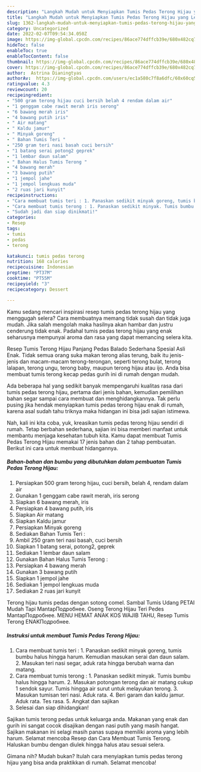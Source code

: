 ```yaml
---
description: "Langkah Mudah untuk Menyiapkan Tumis Pedas Terong Hijau yang Lezat"
title: "Langkah Mudah untuk Menyiapkan Tumis Pedas Terong Hijau yang Lezat"
slug: 1362-langkah-mudah-untuk-menyiapkan-tumis-pedas-terong-hijau-yang-lezat
category: Uncategorized
date: 2022-02-07T09:54:34.050Z
image: https://img-global.cpcdn.com/recipes/86ace774dffcb39e/680x482cq70/tumis-pedas-terong-hijau-foto-resep-utama.jpg
hideToc: false
enableToc: true
enableTocContent: false
thumbnail: https://img-global.cpcdn.com/recipes/86ace774dffcb39e/680x482cq70/tumis-pedas-terong-hijau-foto-resep-utama.jpg
cover: https://img-global.cpcdn.com/recipes/86ace774dffcb39e/680x482cq70/tumis-pedas-terong-hijau-foto-resep-utama.jpg
author:  Astrina Dianingtyas
authorAv:  https://img-global.cpcdn.com/users/ec1a580c7f8a6dfc/60x60cq50/avatar.jpg
ratingvalue: 4.3
reviewcount: 20
recipeingredient:
- "500 gram terong hijau cuci bersih belah 4 rendam dalam air"
- "1 genggam cabe rawit merah iris serong"
- "6 bawang merah iris"
- "4 bawang putih iris"
- " Air matang"
- " Kaldu jamur"
- " Minyak goreng"
- " Bahan Tumis Teri "
- "250 gram teri nasi basah cuci bersih"
- "1 batang serai potong2 geprek"
- "1 lembar daun salam"
- " Bahan Halus Tumis Terong "
- "4 bawang merah"
- "3 bawang putih"
- "1 jempol jahe"
- "1 jempol lengkuas muda"
- "2 ruas jari kunyit"
recipeinstructions:
- "Cara membuat tumis teri : 1. Panaskan sedikit minyak goreng, tumis bumbu halus hingga harum. Kemudian masukan serai dan daun salam. 2. Masukan teri nasi segar, aduk rata hingga berubah warna dan matang."
- "Cara membuat tumis terong : 1. Panaskan sedikit minyak. Tumis bumbu halus hingga harum. 2. Masukan potongan terong dan air matang cukup 1 sendok sayur. Tumis hingga air surut untuk melayukan terong. 3. Masukan tumisan teri nasi. Aduk rata. 4. Beri garam dan kaldu jamur. Aduk rata. Tes rasa. 5. Angkat dan sajikan"
- "Sudah jadi dan siap dinikmati!"
categories:
- Resep
tags:
- tumis
- pedas
- terong

katakunci: tumis pedas terong 
nutrition: 168 calories
recipecuisine: Indonesian
preptime: "PT37M"
cooktime: "PT55M"
recipeyield: "3"
recipecategory: Dessert

---
```



Kamu sedang mencari inspirasi resep tumis pedas terong hijau yang menggugah selera? Cara membuatnya memang tidak susah dan tidak juga mudah. Jika salah mengolah maka hasilnya akan hambar dan justru cenderung tidak enak. Padahal tumis pedas terong hijau yang enak seharusnya mempunyai aroma dan rasa yang dapat memancing selera kita.


Resep Tumis Terong Hijau Panjang Pedas Balado Sederhana Spesial Asli Enak. Tidak semua orang suka makan terong alias terung, baik itu jenis-jenis dan macam-macam terong-terongan, seperti terong bulat, terong lalapan, terong ungu, terong baby, maupun terong hijau atau ijo. Anda bisa membuat tumis terong kecap pedas gurih ini di rumah dengan mudah.

Ada beberapa hal yang sedikit banyak mempengaruhi kualitas rasa dari tumis pedas terong hijau, pertama dari jenis bahan, kemudian pemilihan bahan segar sampai cara membuat dan menghidangkannya. Tak perlu pusing jika hendak menyiapkan tumis pedas terong hijau enak di rumah, karena asal sudah tahu triknya maka hidangan ini bisa jadi sajian istimewa.


Nah, kali ini kita coba, yuk, kreasikan tumis pedas terong hijau sendiri di rumah. Tetap berbahan sederhana, sajian ini bisa memberi manfaat untuk membantu menjaga kesehatan tubuh kita. Kamu dapat membuat Tumis Pedas Terong Hijau memakai 17 jenis bahan dan 2 tahap pembuatan. Berikut ini cara untuk membuat hidangannya.

<!--inarticleads1-->

##### Bahan-bahan dan bumbu yang dibutuhkan dalam pembuatan Tumis Pedas Terong Hijau:

1. Persiapkan 500 gram terong hijau, cuci bersih, belah 4, rendam dalam air
1. Gunakan 1 genggam cabe rawit merah, iris serong
1. Siapkan 6 bawang merah, iris
1. Persiapkan 4 bawang putih, iris
1. Siapkan  Air matang
1. Siapkan  Kaldu jamur
1. Persiapkan  Minyak goreng
1. Sediakan  Bahan Tumis Teri :
1. Ambil 250 gram teri nasi basah, cuci bersih
1. Siapkan 1 batang serai, potong2, geprek
1. Sediakan 1 lembar daun salam
1. Gunakan  Bahan Halus Tumis Terong :
1. Persiapkan 4 bawang merah
1. Gunakan 3 bawang putih
1. Siapkan 1 jempol jahe
1. Sediakan 1 jempol lengkuas muda
1. Sediakan 2 ruas jari kunyit


Terong hijau tumis pedas dengan sotong comel. Sambal Tumis Udang PETAI Mudah Tapi MantapПодробнее. Oseng Terong Hijau Teri Pedes MantapПодробнее. MENU HEMAT ANAK KOS WAJIB TAHU, Resep Tumis Terong ENAKПодробнее. 

<!--inarticleads2-->

##### Instruksi untuk membuat Tumis Pedas Terong Hijau:

1. Cara membuat tumis teri : 1. Panaskan sedikit minyak goreng, tumis bumbu halus hingga harum. Kemudian masukan serai dan daun salam. 2. Masukan teri nasi segar, aduk rata hingga berubah warna dan matang.
1. Cara membuat tumis terong : 1. Panaskan sedikit minyak. Tumis bumbu halus hingga harum. 2. Masukan potongan terong dan air matang cukup 1 sendok sayur. Tumis hingga air surut untuk melayukan terong. 3. Masukan tumisan teri nasi. Aduk rata. 4. Beri garam dan kaldu jamur. Aduk rata. Tes rasa. 5. Angkat dan sajikan
1. Selesai dan siap dihidangkan!

Sajikan tumis terong pedas untuk keluarga anda. Makanan yang enak dan gurih ini sangat cocok disajikan dengan nasi putih yang masih hangat. Sajikan makanan ini selagi masih panas supaya memiliki aroma yang lebih harum. Selamat mencoba Resep dan Cara Membuat Tumis Terong. Haluskan bumbu dengan diulek hingga halus atau sesuai selera. 

Gimana nih? Mudah bukan? Itulah cara menyiapkan tumis pedas terong hijau yang bisa anda praktikkan di rumah. Selamat mencoba!
